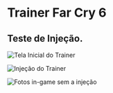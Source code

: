 # Trainer Far Cry 6

## Teste de Injeção.

   ![Tela Inicial do Trainer](./imgs/inject1.png)

   ![Injeção do Trainer](./imgs/testInject.png)

   ![Fotos in-game sem a injeção](./imgs/NoInject.png)
